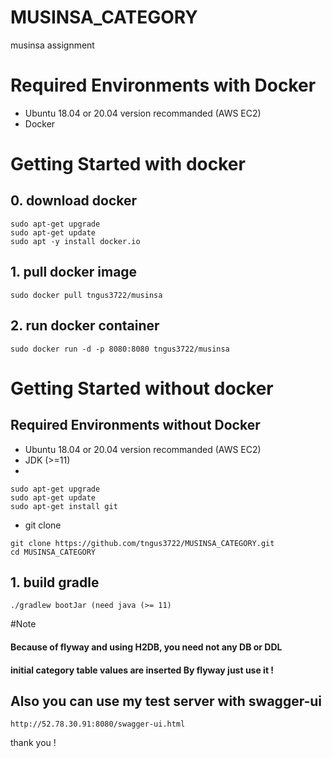 # MUSINSA_CATEGORY
musinsa assignment

# Required Environments with Docker 
* Ubuntu 18.04 or 20.04 version recommanded (AWS EC2)
* Docker

# Getting Started with docker 
## 0. download docker
```
sudo apt-get upgrade
sudo apt-get update
sudo apt -y install docker.io
```
## 1. pull docker image
```
sudo docker pull tngus3722/musinsa
```

## 2. run docker container
```
sudo docker run -d -p 8080:8080 tngus3722/musinsa
```





# Getting Started without docker
## Required Environments without Docker
* Ubuntu 18.04 or 20.04 version recommanded (AWS EC2)
* JDK (>=11)
* 
```
sudo apt-get upgrade
sudo apt-get update
sudo apt-get install git
```
* git clone
```
git clone https://github.com/tngus3722/MUSINSA_CATEGORY.git
cd MUSINSA_CATEGORY
```

## 1. build gradle
```
./gradlew bootJar (need java (>= 11)
```





#Note

#### Because of flyway and using H2DB, you need not any DB or DDL
#### initial category table values are inserted By flyway just use it !
## Also you can use my test server with swagger-ui
```
http://52.78.30.91:8080/swagger-ui.html
```

thank you !

